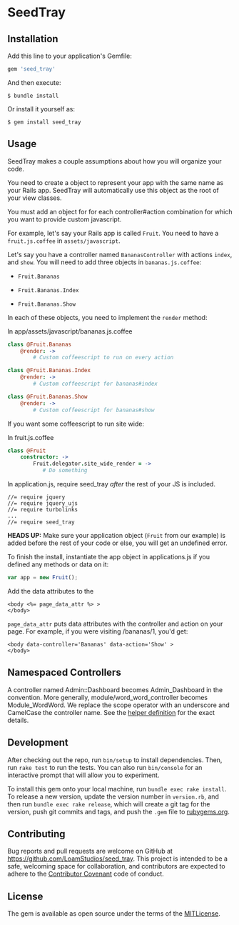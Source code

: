 # SeedTray

## Installation

Add this line to your application's Gemfile:

```ruby
gem 'seed_tray'
```

And then execute:

    $ bundle install

Or install it yourself as:

    $ gem install seed_tray

## Usage

SeedTray makes a couple assumptions about how you will organize your code.

You need to create a object to represent your app with the same name as your 
Rails app. SeedTray will automatically use this object as the root of your view
classes.

You must add an object for for each controller#action combination for which you
want to provide custom javascript.

For example, let's say your Rails app is called `Fruit`. You need to have a
`fruit.js.coffee` in `assets/javascript`.

Let's say you have a controller named `BananasController` with actions `index`,
and `show`. You will need to add three objects in `bananas.js.coffee`:

* `Fruit.Bananas`

* `Fruit.Bananas.Index`

* `Fruit.Bananas.Show`

In each of these objects, you need to implement the `render` method:

In app/assets/javascript/bananas.js.coffee
``` coffeescript
class @Fruit.Bananas
    @render: ->
        # Custom coffeescript to run on every action

class @Fruit.Bananas.Index
    @render: ->
        # Custom coffeescript for bananas#index

class @Fruit.Bananas.Show
    @render: ->
        # Custom coffeescript for bananas#show
```

If you want some coffeescript to run site wide:

In fruit.js.coffee
``` coffeescript
class @Fruit
    constructor: ->
        Fruit.delegator.site_wide_render = ->
           # Do something
```

In application.js, require seed_tray *after* the rest of your JS is included.
```
//= require jquery
//= require jquery_ujs
//= require turbolinks
...
//= require seed_tray
```

**HEADS UP:** Make sure your application object (`Fruit` from our
example) is added before the rest of your code or else, you will get an
undefined error.

To finish the install, instantiate the app object in applications.js if you
defined any methods or data on it:

``` javascript
var app = new Fruit();
```

Add the data attributes to the 
```
<body <%= page_data_attr %> >
</body>
```

`page_data_attr` puts data attributes with the controller and action on your
page. For example, if you were visiting /bananas/1, you'd get:

```
<body data-controller='Bananas' data-action='Show' >
</body>
```

## Namespaced Controllers

A controller named Admin::Dashboard becomes Admin_Dashboard in the convention.
More generally, module/word_word_controller becomes Module_WordWord. We replace
the scope operator with an underscore and CamelCase the controller name. See the
[helper definition](https://github.com/LoamStudios/seed_tray/blob/master/lib/seed_tray/data_attribute_helper.rb#L3)
for the exact details.

## Development

After checking out the repo, run `bin/setup` to install dependencies. Then, run
`rake test` to run the tests. You can also run `bin/console` for an interactive
prompt that will allow you to experiment.

To install this gem onto your local machine, run `bundle exec rake install`. To
release a new version, update the version number in `version.rb`, and then run
`bundle exec rake release`, which will create a git tag for the version, push
git commits and tags, and push the `.gem` file to
[rubygems.org](https://rubygems.org).

## Contributing

Bug reports and pull requests are welcome on GitHub at
https://github.com/LoamStudios/seed_tray. This project is intended to be a safe,
welcoming space for collaboration, and contributors are expected to adhere to
the [Contributor Covenant](http://contributor-covenant.org) code of conduct.


## License

The gem is available as open source under the terms of the [MITLicense](http://opensource.org/licenses/MIT).

